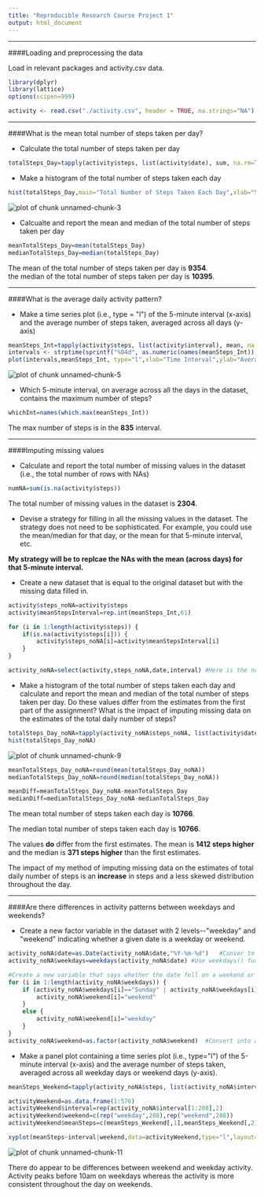 ```yaml
---
title: "Reproducible Research Course Project 1"
output: html_document
---
```


***

####Loading and preprocessing the data  

Load in relevant packages and activity.csv data.

```r
library(dplyr)
library(lattice)
options(scipen=999)

activity <- read.csv("./activity.csv", header = TRUE, na.strings="NA")
```
***  
  
####What is the mean total number of steps taken per day?  
* Calculate the total number of steps taken per day

```r
totalSteps_Day=tapply(activity$steps, list(activity$date), sum, na.rm=TRUE)
```

* Make a histogram of the total number of steps taken each day

```r
hist(totalSteps_Day,main="Total Number of Steps Taken Each Day",xlab="Steps")
```

![plot of chunk unnamed-chunk-3](figure/unnamed-chunk-3-1.png) 

* Calcualte and report the mean and median of the total number of steps taken per day

```r
meanTotalSteps_Day=mean(totalSteps_Day)
medianTotalSteps_Day=median(totalSteps_Day)
```

The mean of the total number of steps taken per day is **9354**.  
the median of the total number of steps taken per day is **10395**.

***

####What is the average daily activity pattern?
* Make a time series plot (i.e., type = "l") of the 5-minute interval (x-axis) and the average number of steps taken, averaged across all days (y-axis)

```r
meanSteps_Int=tapply(activity$steps, list(activity$interval), mean, na.rm=TRUE)
intervals <- strptime(sprintf("%04d", as.numeric(names(meanSteps_Int))), format="%H%M")
plot(intervals,meanSteps_Int, type="l",xlab="Time Interval",ylab="Average Number of Steps (across days)")   
```

![plot of chunk unnamed-chunk-5](figure/unnamed-chunk-5-1.png) 

* Which 5-minute interval, on average across all the days in the dataset, contains the maximum number of steps?

```r
whichInt=names(which.max(meanSteps_Int))
```

The max number of steps is in the **835** interval.

***


####Imputing missing values
* Calculate and report the total number of missing values in the dataset (i.e., the total number of rows with NAs)

```r
numNA=sum(is.na(activity$steps))
```

The total number of missing values in the dataset is **2304**.

* Devise a strategy for filling in all the missing values in the dataset. The strategy does not need to be sophisticated. For example, you could use the mean/median for that day, or the mean for that 5-minute interval, etc.  

**My strategy will be to replcae the NAs with the mean (across days) for that 5-minute interval.**  


* Create a new dataset that is equal to the original dataset but with the missing data filled in.


```r
activity$steps_noNA=activity$steps
activity$meanStepsInterval=rep.int(meanSteps_Int,61)    

for (i in 1:length(activity$steps)) {
    if(is.na(activity$steps[i])) {
        activity$steps_noNA[i]=activity$meanStepsInterval[i]
    }
}

activity_noNA=select(activity,steps_noNA,date,interval) #Here is the new dataset
```

* Make a histogram of the total number of steps taken each day and calculate and report the mean and median of the total number of steps taken per day. Do these values differ from the estimates from the first part of the assignment? What is the impact of imputing missing data on the estimates of the total daily number of steps?


```r
totalSteps_Day_noNA=tapply(activity_noNA$steps_noNA, list(activity$date), sum)
hist(totalSteps_Day_noNA)
```

![plot of chunk unnamed-chunk-9](figure/unnamed-chunk-9-1.png) 

```r
meanTotalSteps_Day_noNA=round(mean(totalSteps_Day_noNA))
medianTotalSteps_Day_noNA=round(median(totalSteps_Day_noNA))

meanDiff=meanTotalSteps_Day_noNA-meanTotalSteps_Day
medianDiff=medianTotalSteps_Day_noNA-medianTotalSteps_Day
```

The mean total number of steps taken each day is **10766**.  

The median total number of steps taken each day is **10766**.  

The values **do** differ from the first estimates. The mean is **1412 steps higher** and the median is **371 steps higher** than the first estimates.  

The impact of my method of imputing missing data on the estimates of total daily number of steps is an **increase** in steps and a less skewed distribution throughout the day.

***
####Are there differences in activity patterns between weekdays and weekends?

* Create a new factor variable in the dataset with 2 levels--"weekday" and "weekend" indicating whether a given date is a weekday or weekend.


```r
activity_noNA$date=as.Date(activity_noNA$date,"%Y-%m-%d")   #Conver to date class
activity_noNA$weekdays=weekdays(activity_noNA$date) #Use weekdays() function to get day of the week

#Create a new variable that says whether the date fell on a weekend or weekday
for (i in 1:length(activity_noNA$weekdays)) {
    if (activity_noNA$weekdays[i]=="Sunday" | activity_noNA$weekdays[i]=="Saturday") {
        activity_noNA$weekend[i]="weekend"
    }
    else {
        activity_noNA$weekend[i]="weekday"
    }
}
activity_noNA$weekend=as.factor(activity_noNA$weekend)  #Convert into a factor
```

* Make a panel plot containing a time series plot (i.e., type="l") of the 5-minute interval (x-axis) and the average number of steps taken, averaged across all weekday days or weekend days (y-axis).  


```r
meanSteps_Weekend=tapply(activity_noNA$steps, list(activity_noNA$interval,activity_noNA$weekend), mean)

activityWeekend=as.data.frame(1:576)
activityWeekend$interval=rep(activity_noNA$interval[1:288],2)
activityWeekend$weekend=c(rep("weekday",288),rep("weekend",288))
activityWeekend$meanSteps=c(meanSteps_Weekend[,1],meanSteps_Weekend[,2])

xyplot(meanSteps~interval|weekend,data=activityWeekend,type="l",layout=c(1,2),xlab="Interval",ylab="Number of Steps")
```

![plot of chunk unnamed-chunk-11](figure/unnamed-chunk-11-1.png) 
    
There do appear to be differences between weekend and weekday activity. Activity peaks before 10am on weekdays whereas the activity is more consistent throughout the day on weekends.

